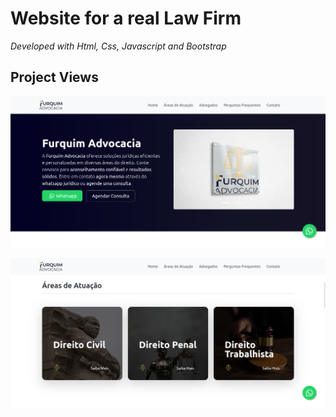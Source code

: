 # Website for a real Law Firm
*Developed with Html, Css, Javascript and Bootstrap*

## Project Views

![](imgs/Screenshot-1.png)

![](imgs/Screenshot-2.png)
